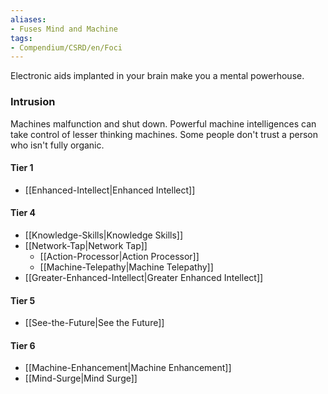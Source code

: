 ```yaml
---  
aliases:  
- Fuses Mind and Machine  
tags:  
- Compendium/CSRD/en/Foci  
---
```

  
Electronic aids implanted in your brain make you a mental powerhouse.  
 ### Intrusion  
Machines malfunction and shut down. Powerful machine intelligences can take control of lesser thinking machines. Some people don't trust a person who isn't fully organic.
  
#### Tier 1  
* [[Enhanced-Intellect|Enhanced Intellect]]  
#### Tier 4  
  
* [[Knowledge-Skills|Knowledge Skills]]  
* [[Network-Tap|Network Tap]]  
  - [[Action-Processor|Action Processor]]  
  - [[Machine-Telepathy|Machine Telepathy]]  
* [[Greater-Enhanced-Intellect|Greater Enhanced Intellect]]  
#### Tier 5  
  
* [[See-the-Future|See the Future]]  
#### Tier 6  
  
  - [[Machine-Enhancement|Machine Enhancement]]  
  - [[Mind-Surge|Mind Surge]]  
